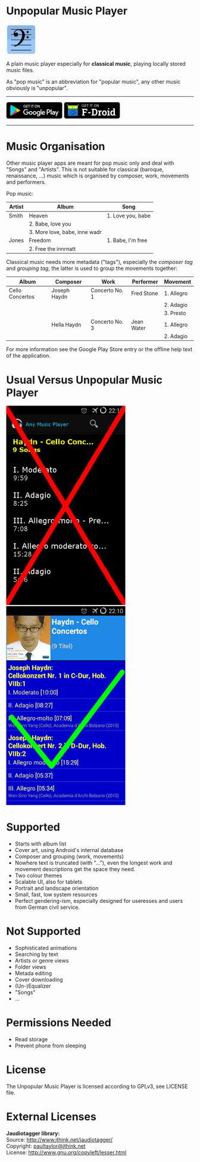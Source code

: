# Unpopular Music Player
<img alt="Logo" src="app/src/main/res/mipmap-xxxhdpi/ic_launcher.png" width="80">

A plain music player especially for **classical music**, playing locally stored music files.

As "pop music" is an abbreviation for "popular music", any other music obviously is "unpopular".

***

<a href='https://play.google.com/store/apps/details?id=de.kromke.andreas.unpopmusicplayerfree'><img src='app/src/main/assets/public/google-play.png' alt='Get it on Google Play' height=45/></a>
<a href='https://f-droid.org/app/de.kromke.andreas.unpopmusicplayer'><img src='app/src/main/assets/public/f-droid.png' alt='Get it on F-Droid' height=45 ></a>

***

# Music Organisation

Other music player apps are meant for pop music only and deal with "Songs" and "Artists". This is not suitable for classical (baroque, renaissance, ...) music which is organised by composer, work, movements and performers.

Pop music:

Artist | Album  | Song
-------| ------ | -------------
Smith | Heaven  | 1. Love you, babe
 | | 2. Babe, love you
 | | 3. More love, babe, inne wadr
Jones  | Freedom | 1. Babe, I'm free
 | | 2. Free the innrnatt

Classical music needs more metadata ("tags"), especially the *composer tag* and *grouping tag*, the latter is used to group the movements together:

| Album  | Composer  | Work | Performer | Movement
|------- |-----------| -----| --- | ---
| Cello Concertos | Joseph Haydn | Concerto No. 1 | Fred Stone | 1. Allegro
|                 |              |                |            | 2. Adagio 
|                 |              |                |            | 3. Presto 
|                 | Hella Haydn  | Concerto No. 3 | Jean Water | 1. Allegro
|                 |              |                |            | 2. Adagio


For more information see the Google Play Store entry or the offline help text of the application.

# Usual Versus Unpopular Music Player
<img alt="No" src="app/src/main/assets/public/ss-no.png" width="320">
<img alt="Yes" src="app/src/main/assets/public/ss-yes.png" width="320">


# Supported

* Starts with album list
* Cover art, using Android's internal database
* Composer and grouping (work, movements)
* Nowhere text is truncated (with "..."), even the longest work and movement descriptions get the space they need.
* Two colour themes
* Scalable UI, also for tablets
* Portrait and landscape orientation
* Small, fast, low system resources
* Perfect gendering-ism, especially designed for useresses and users from German civil service.

# Not Supported
* Sophisticated animations
* Searching by text
* Artists or genre views
* Folder views
* Metada editing
* Cover downloading
* (Un-)Equalizer
* "Songs"
* ...

# Permissions Needed
* Read storage
* Prevent phone from sleeping

# License

The Unpopular Music Player is licensed according to GPLv3, see LICENSE file.

# External Licenses

**Jaudiotagger library:**  
Source: http://www.jthink.net/jaudiotagger/  
Copyright: paultaylor@jthink.net  
License: http://www.gnu.org/copyleft/lesser.html
